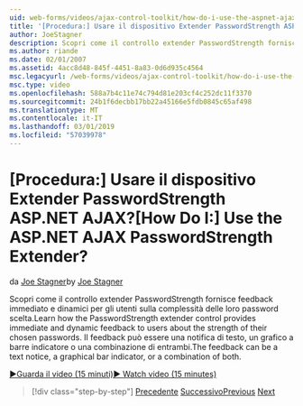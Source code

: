 ```yaml
---
uid: web-forms/videos/ajax-control-toolkit/how-do-i-use-the-aspnet-ajax-passwordstrength-extender
title: '[Procedura:] Usare il dispositivo Extender PasswordStrength ASP.NET AJAX? | Microsoft Docs'
author: JoeStagner
description: Scopri come il controllo extender PasswordStrength fornisce feedback immediato e dinamici per gli utenti sulla complessità delle loro password scelta. Commenti c...
ms.author: riande
ms.date: 02/01/2007
ms.assetid: 4acc8d48-845f-4451-8a83-0d6d935c4564
msc.legacyurl: /web-forms/videos/ajax-control-toolkit/how-do-i-use-the-aspnet-ajax-passwordstrength-extender
msc.type: video
ms.openlocfilehash: 588a7b4c11e74c794d81e203cf4c252dc11f3370
ms.sourcegitcommit: 24b1f6decbb17bb22a45166e5fdb0845c65af498
ms.translationtype: MT
ms.contentlocale: it-IT
ms.lasthandoff: 03/01/2019
ms.locfileid: "57039978"
---
```

<a name="how-do-i-use-the-aspnet-ajax-passwordstrength-extender"></a><span data-ttu-id="d0c67-105">[Procedura:] Usare il dispositivo Extender PasswordStrength ASP.NET AJAX?</span><span class="sxs-lookup"><span data-stu-id="d0c67-105">[How Do I:] Use the ASP.NET AJAX PasswordStrength Extender?</span></span>
====================
<span data-ttu-id="d0c67-106">da [Joe Stagner](https://github.com/JoeStagner)</span><span class="sxs-lookup"><span data-stu-id="d0c67-106">by [Joe Stagner](https://github.com/JoeStagner)</span></span>

<span data-ttu-id="d0c67-107">Scopri come il controllo extender PasswordStrength fornisce feedback immediato e dinamici per gli utenti sulla complessità delle loro password scelta.</span><span class="sxs-lookup"><span data-stu-id="d0c67-107">Learn how the PasswordStrength extender control provides immediate and dynamic feedback to users about the strength of their chosen passwords.</span></span> <span data-ttu-id="d0c67-108">Il feedback può essere una notifica di testo, un grafico a barre indicatore o una combinazione di entrambi.</span><span class="sxs-lookup"><span data-stu-id="d0c67-108">The feedback can be a text notice, a graphical bar indicator, or a combination of both.</span></span>

[<span data-ttu-id="d0c67-109">&#9654;Guarda il video (15 minuti)</span><span class="sxs-lookup"><span data-stu-id="d0c67-109">&#9654; Watch video (15 minutes)</span></span>](https://channel9.msdn.com/Blogs/ASP-NET-Site-Videos/how-do-i-use-the-aspnet-ajax-passwordstrength-extender)

> [!div class="step-by-step"]
> <span data-ttu-id="d0c67-110">[Precedente](how-do-i-use-the-aspnet-ajax-dropshadow-extender.md)
> [Successivo](how-do-i-get-started-with-the-aspnet-ajax-animation-extender-control.md)</span><span class="sxs-lookup"><span data-stu-id="d0c67-110">[Previous](how-do-i-use-the-aspnet-ajax-dropshadow-extender.md)
[Next](how-do-i-get-started-with-the-aspnet-ajax-animation-extender-control.md)</span></span>
